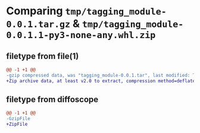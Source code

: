 # Comparing `tmp/tagging_module-0.0.1.tar.gz` & `tmp/tagging_module-0.0.1.1-py3-none-any.whl.zip`

## filetype from file(1)

```diff
@@ -1 +1 @@
-gzip compressed data, was "tagging_module-0.0.1.tar", last modified: Thu May 25 19:34:39 2023, max compression
+Zip archive data, at least v2.0 to extract, compression method=deflate
```

## filetype from diffoscope

```diff
@@ -1 +1 @@
-GzipFile
+ZipFile
```

